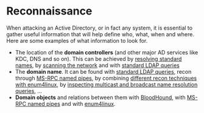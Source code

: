 # Reconnaissance

When attacking an Active Directory, or in fact any system, it is essential to gather useful information that will help define who, what, when and where. Here are some examples of what information to look for.

* The location of the **domain controllers** (and other major AD services like KDC, DNS and so on). This can be achieved by [resolving standard names](broken-reference), by [scanning the network](network/port-scanning.md) and with [standard LDAP queries](network/ldap.md)
* The **domain name**. It can be found with [standard LDAP queries](network/ldap.md), recon through [MS-RPC named pipes](network/ms-rpc.md), by combining [different recon techniques with enum4linux](tools/enum4linux.md), by [inspecting multicast and broadcast name resolution queries](tools/responder.md), ...
* **Domain objects** and relations between them with [BloodHound](broken-reference), with [MS-RPC named pipes](network/ms-rpc.md) and with [enum4linux](tools/enum4linux.md).
